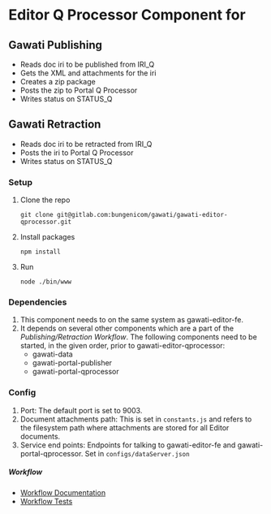 # Editor Q Processor Component for 

## Gawati Publishing
- Reads doc iri to be published from IRI_Q
- Gets the XML and attachments for the iri
- Creates a zip package
- Posts the zip to Portal Q Processor
- Writes status on STATUS_Q

## Gawati Retraction
- Reads doc iri to be retracted from IRI_Q
- Posts the iri to Portal Q Processor
- Writes status on STATUS_Q

### Setup
1. Clone the repo
    ```
    git clone git@gitlab.com:bungenicom/gawati/gawati-editor-qprocessor.git
    ```
2. Install packages
    ```
    npm install
    ```
3. Run
    ```
    node ./bin/www
    ```

### Dependencies
1. This component needs to on the same system as gawati-editor-fe.
2. It depends on several other components which are a part of the *Publishing/Retraction Workflow*. The following components need to be started, in the given order, prior to gawati-editor-qprocessor:
    - gawati-data
    - gawati-portal-publisher
    - gawati-portal-qprocessor

### Config
1. Port: The default port is set to 9003.
2. Document attachments path: This is set in `constants.js` and refers to the filesystem path where attachments are stored for all Editor documents.
3. Service end points: Endpoints for talking to gawati-editor-fe and gawati-portal-qprocessor. Set in `configs/dataServer.json`

##### Workflow

 * [Workflow Documentation](PUBLISH_RETRACT_WORKFLOW.md)
 * [Workflow Tests](PUBLISH_WORKFLOW_TESTS.md)
